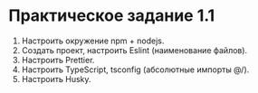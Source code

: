 # Практическое задание 1.1

1. Hастроить окружение npm + nodejs.
1. Создать проект, настроить Eslint (наименование файлов).
1. Настроить Prettier.
1. Настроить TypeScript, tsconfig (абсолютные импорты @/).
1. Настроить Husky.